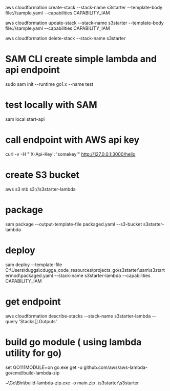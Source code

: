 aws cloudformation create-stack --stack-name s3starter --template-body file://sample.yaml --capabilities CAPABILITY_IAM 

aws cloudformation update-stack --stack-name s3starter --template-body file://sample.yaml --capabilities CAPABILITY_IAM 

aws cloudformation delete-stack --stack-name s3starter

# SAM CLI create simple lambda and api endpoint

sudo sam init --runtime go1.x --name test

# test locally with SAM
sam local start-api

# call endpoint with AWS api key
curl -v -H "'X-Api-Key': 'somekey'" http://127.0.0.1:3000/hello


# create S3 bucket
aws s3 mb s3://s3starter-lambda

# package 
sam package --output-template-file packaged.yaml  --s3-bucket s3starter-lambda

# deploy 
sam deploy --template-file C:\Users\dugga\cdugga_code_resources\projects_go\s3starter\sam\s3startermod\packaged.yaml --stack-name s3starter-lambda --capabilities CAPABILITY_IAM 

# get endpoint
aws cloudformation describe-stacks --stack-name s3starter-lambda  --query 'Stacks[].Outputs'


# build go module ( using lambda utility for go)
set GO111MODULE=on
go.exe get -u github.com/aws/aws-lambda-go/cmd/build-lambda-zip

~\Go\Bin\build-lambda-zip.exe -o main.zip .\s3starter\s3starter